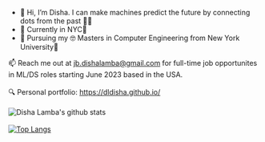- 👋 Hi, I’m Disha. I can make machines predict the future by connecting dots from the past 👀👾
- 📍 Currently in NYC🗽
- 🌱 Pursuing my 🤓 Masters in Computer Engineering from New York University💜





📫 Reach me out at jb.dishalamba@gmail.com for full-time job opportunites in ML/DS roles starting June 2023 based in the USA. 
<br>
<br>
🔍 Personal portfolio: https://dldisha.github.io/
<br>
<br>
![Disha Lamba's github stats](https://github-readme-stats.vercel.app/api?username=dldisha&show_icons=true&theme=onedark)
<br>
<br>
[![Top Langs](https://github-readme-stats.vercel.app/api/top-langs/?username=dldisha&layout=compact&hide=C++,C&theme=onedark)](https://github.com/dldisha/github-readme-stats)
<br>

<!---
dldisha/dldisha is a ✨ special ✨ repository because its `README.md` (this file) appears on your GitHub profile.
You can click the Preview link to take a look at your changes.
--->
